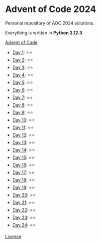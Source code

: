 # Advent of Code 2024

Personal repository of AOC 2024 solutions.

Everything is written in **Python 3.12.3**.

[Advent of Code](https://adventofcode.com/)

- [Day 1](day_01/Main.py): ⭐⭐
- [Day 2](day_02/Main.py): ⭐⭐
- [Day 3](day_03/Main.py): ⭐⭐
- [Day 4](day_04/Main.py): ⭐⭐
- [Day 5](day_05/Main.py): ⭐⭐
- [Day 6](day_06/Main.py): ⭐⭐
- [Day 7](day_07/Main.py): ⭐⭐
- [Day 8](day_08/Main.py): ⭐⭐
- [Day 9](day_09/Main.py): ⭐⭐
- [Day 10](day_10/Main.py): ⭐⭐
- [Day 11](day_11/Main.py): ⭐⭐
- [Day 12](day_12/Main.py): ⭐⭐
- [Day 13](day_13/Main.py): ⭐⭐
- [Day 14](day_14/Main.py): ⭐⭐
- [Day 15](day_15/Main.py): ⭐⭐
- [Day 16](day_16/Main.py): ⭐⭐
- [Day 17](day_17/Main.py): ⭐⭐
- [Day 18](day_18/Main.py): ⭐⭐
- [Day 19](day_19/Main.py): ⭐⭐
- [Day 20](day_20/Main.py): ⭐⭐
- [Day 21](day_21/Main.py): ⭐⭐
- [Day 22](day_22/Main.py): ⭐⭐
- [Day 23](day_23/Main.py): ⭐⭐
- [Day 24](day_24/Main.py): ⭐⭐

[License](LICENSE)